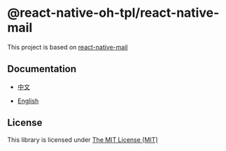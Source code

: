 # @react-native-oh-tpl/react-native-mail

This project is based on [react-native-mail](https://github.com/chirag04/react-native-mail)

## Documentation

- [中文](https://gitee.com/react-native-oh-library/usage-docs/blob/master/zh-cn/react-native-mail.md)

- [English](https://gitee.com/react-native-oh-library/usage-docs/blob/master/en/react-native-mail.md)

## License

This library is licensed under [The MIT License (MIT)](https://github.com/chirag04/react-native-mail/blob/master/LICENSE)

